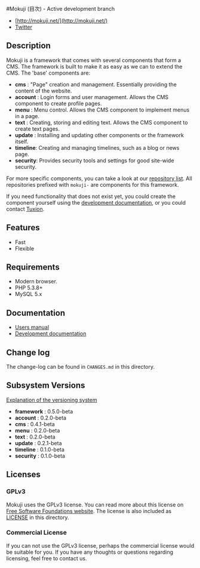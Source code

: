 #Mokuji (目次) - Active development branch

* [http://mokuji.net/](http://mokuji.net/)
* [Twitter](http://twitter.com/mokujidev)


## Description

Mokuji is a framework that comes with several components that form a CMS. The framework is
built to make it as easy as we can to extend the CMS. The 'base' components are:

* __cms__     : "Page" creation and management. Essentially providing the content of the website.
* __account__ : Login forms and user management. Allows the CMS component to create profile pages.
* __menu__    : Menu control. Allows the CMS component to implement menus in a page.
* __text__    : Creating, storing and editing text. Allows the CMS component to create text pages.
* __update__  : Installing and updating other components or the framework itself.
* __timeline__: Creating and managing timelines, such as a blog or news page.
* __security__: Provides security tools and settings for good site-wide security.

For more specific components, you can take a look at our
[repository list](https://github.com/Tuxion). All repositories prefixed with `mokuji-` are
components for this framework.

If you need functionality that does not exist yet, you could create the component yourself
using the [development documentation](http://development.mokuji.org/), or you could contact
[Tuxion](http://web.tuxion.nl/).

## Features

* Fast
* Flexible

## Requirements

* Modern browser.
* PHP 5.3.8+
* MySQL 5.x

## Documentation

* [Users manual](http://manual.mokuji.net/)
* [Development documentation](http://development.mokuji.org/)

## Change log

The change-log can be found in `CHANGES.md` in this directory.

## Subsystem Versions

[Explanation of the versioning system](http://development.mokuji.org/40/versioning?menu=43)

* __framework__ : 0.5.0-beta
* __account__   : 0.2.0-beta
* __cms__       : 0.4.1-beta
* __menu__      : 0.2.0-beta
* __text__      : 0.2.0-beta
* __update__    : 0.2.1-beta
* __timeline__  : 0.1.0-beta
* __security__  : 0.1.0-beta

## Licenses

### GPLv3

Mokuji uses the GPLv3 license. You can read more about this license on [Free Software
Foundations website](http://www.gnu.org/licenses/gpl-3.0.html). The license is also
included as [LICENSE](https://raw.github.com/Tuxion/mokuji/master/LICENSE) in this
directory.

### Commercial License

If you can not use the GPLv3 license, perhaps the commercial license would be suitable for
you. If you have any thoughts or questions regarding licensing, feel free to contact us.

